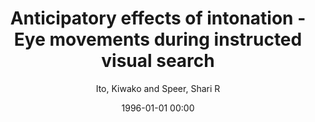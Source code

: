 ---
layout: post
title: Anticipatory effects of intonation - Eye movements during instructed visual search

date: 1996-01-01 00:00
author: Ito, Kiwako and Speer, Shari R
journal: Journal of memory and language

year: 2008
---